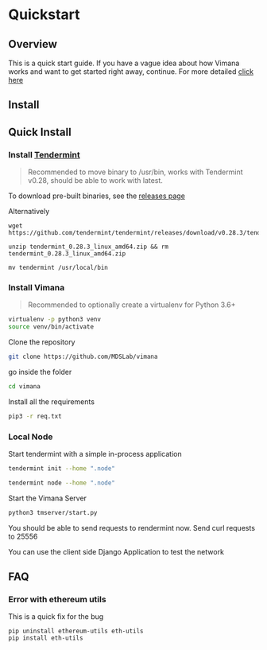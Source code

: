 # Quickstart 

## Overview

This is a quick start guide. If you have a vague idea about how Vimana works and want to get started right away, continue.
For more detailed [click here](install.md)

## Install 

## Quick Install 

### Install [Tendermint](https://tendermint.com/docs/introduction/quick-start.html#install)

> Recommended to move binary to /usr/bin, works with Tendermint v0.28, should be able to work with latest.

To download pre-built binaries, see the [releases page](https://github.com/tendermint/tendermint/releases)

Alternatively 

```
wget https://github.com/tendermint/tendermint/releases/download/v0.28.3/tendermint_0.28.3_linux_amd64.zip

unzip tendermint_0.28.3_linux_amd64.zip && rm tendermint_0.28.3_linux_amd64.zip 

mv tendermint /usr/local/bin
```

### Install Vimana

> Recommended to optionally create a virtualenv for Python 3.6+

```sh
virtualenv -p python3 venv
source venv/bin/activate
```

Clone the repository

```sh
git clone https://github.com/MDSLab/vimana
```

go inside the folder 

```sh
cd vimana
```

Install all the requirements

``` sh
pip3 -r req.txt
```


### Local Node

Start tendermint with a simple in-process application

``` sh
tendermint init --home ".node"

tendermint node --home ".node"
```

Start the Vimana Server

```sh
python3 tmserver/start.py
```

You should be able to send requests to rendermint now. Send curl requests to 25556

You can use the client side Django Application to test the network 

## FAQ

### Error with ethereum utils 

This is a quick fix for the bug

```
pip uninstall ethereum-utils eth-utils 
pip install eth-utils
```